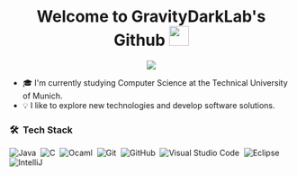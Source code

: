 <h1 align="center"> Welcome to GravityDarkLab's Github <img src="https://media.giphy.com/media/hvRJCLFzcasrR4ia7z/giphy.gif" width="35"></h1>
<p align="center">
  <a href="https://github.com/DenverCoder1/readme-typing-svg"><img src="https://readme-typing-svg.herokuapp.com?lines=Computer+Science+Student; Develop+a+passion+for+learning.+If+you+do,+you+will+never+cease+to+grow.;Always%20learning%20new%20things&center=true&width=500&height=50"></a>
</p>

- 🎓  I'm currently studying Computer Science at the Technical University of Munich.
- 💡 I like to explore new technologies and develop software solutions.

### 🛠 &nbsp;Tech Stack

![Java](https://img.shields.io/badge/-Java-05122A?style=flat&logo=Java&logoColor=FFA518)&nbsp;
![C](https://img.shields.io/badge/-C-05122A?style=flat&logo=C&logoColor=A8B9CC)&nbsp;
![Ocaml](https://img.shields.io/badge/-OCaml-05122A?style=flat&logo=OCaml)&nbsp;
![Git](https://img.shields.io/badge/-Git-05122A?style=flat&logo=git)&nbsp;
![GitHub](https://img.shields.io/badge/-GitHub-05122A?style=flat&logo=github)&nbsp;
![Visual Studio Code](https://img.shields.io/badge/-Visual%20Studio%20Code-05122A?style=flat&logo=visual-studio-code&logoColor=007ACC)&nbsp;
![Eclipse](https://img.shields.io/badge/-Eclipse-05122A?style=flat&logo=eclipse-ide&logoColor=2C2255)&nbsp;
![IntelliJ](https://img.shields.io/badge/-IntelliJ-05122A?style=flat&logo=IntelliJIDEA)

<!---
GravityDarkLab/GravityDarkLab is a ✨ special ✨ repository because its `README.md` (this file) appears on your GitHub profile.
You can click the Preview link to take a look at your changes.
--->
